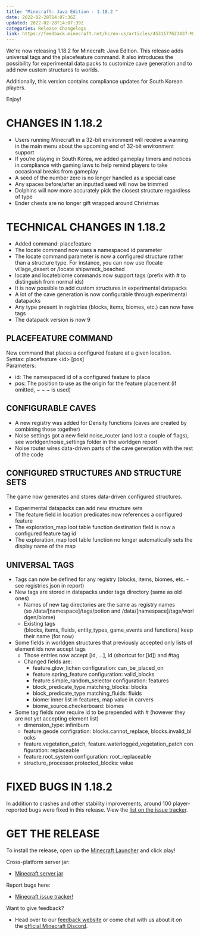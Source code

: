 ```yaml
---
title: "Minecraft: Java Edition - 1.18.2 "
date: 2022-02-28T14:07:36Z
updated: 2022-02-28T14:07:39Z
categories: Release Changelogs
link: https://feedback.minecraft.net/hc/en-us/articles/4531177623437-Minecraft-Java-Edition-1-18-2-
---
```


We're now releasing 1.18.2 for Minecraft: Java Edition. This release adds universal tags and the placefeature command. It also introduces the possibility for experimental data packs to customize cave generation and to add new custom structures to worlds.

Additionally, this version contains compliance updates for South Korean players.

Enjoy!

# CHANGES IN 1.18.2

- Users running Minecraft in a 32-bit environment will receive a warning in the main menu about the upcoming end of 32-bit environment support
- If you’re playing in South Korea, we added gameplay timers and notices in compliance with gaming laws to help remind players to take occasional breaks from gameplay
- A seed of the number zero is no longer handled as a special case
- Any spaces before/after an inputted seed will now be trimmed
- Dolphins will now more accurately pick the closest structure regardless of type
- Ender chests are no longer gift wrapped around Christmas

# TECHNICAL CHANGES IN 1.18.2

- Added command: placefeature
- The locate command now uses a namespaced id parameter
- The locate command parameter is now a configured structure rather than a structure type. For instance, you can now use /locate village_desert or /locate shipwreck_beached
- locate and locatebiome commands now support tags (prefix with \# to distinguish from normal ids)
- It is now possible to add custom structures in experimental datapacks
- A lot of the cave generation is now configurable through experimental datapacks
- Any type present in registries (blocks, items, biomes, etc.) can now have tags
- The datapack version is now 9

## PLACEFEATURE COMMAND

New command that places a configured feature at a given location. Syntax: placefeature \<id\> \[pos\]  
Parameters:

- id: The namespaced id of a configured feature to place
- pos: The position to use as the origin for the feature placement (if omitted, ~ ~ ~ is used)

## CONFIGURABLE CAVES

- A new registry was added for Density functions (caves are created by combining those together)
- Noise settings got a new field noise_router (and lost a couple of flags), see worldgen/noise_settings folder in the worldgen report
- Noise router wires data-driven parts of the cave generation with the rest of the code

## CONFIGURED STRUCTURES AND STRUCTURE SETS

The game now generates and stores data-driven configured structures.

- Experimental datapacks can add new structure sets
- The feature field in location predicates now references a configured feature
- The exploration_map loot table function destination field is now a configured feature tag id
- The exploration_map loot table function no longer automatically sets the display name of the map

## UNIVERSAL TAGS

- Tags can now be defined for any registry (blocks, items, biomes, etc. - see registries.json in report)
- New tags are stored in datapacks under tags directory (same as old ones)
  - Names of new tag directories are the same as registry names (so /data/\[namespace\]/tags/potion and /data/\[namespace\]/tags/worldgen/biome)
  - Existing tags (blocks, items, fluids, entity_types, game_events and functions) keep their name (for now)
- Some fields in worldgen structures that previously accepted only lists of element ids now accept tags
  - Those entries now accept \[id, ...\], id (shortcut for \[id\]) and \#tag
  - Changed fields are:
    - feature.glow_lichen configuration: can_be_placed_on
    - feature.spring_feature configuration: valid_blocks
    - feature.simple_random_selector configuration: features
    - block_predicate_type.matching_blocks: blocks
    - block_predicate_type.matching_fluids: fluids
    - biome: inner list in features, map value in carvers
    - biome_source.checkerboard: biomes
- Some tag fields now require id to be prepended with # (however they are not yet accepting element list)
  - dimension_type: infiniburn
  - feature.geode configration: blocks.cannot_replace, blocks.invalid_blocks
  - feature.vegetation_patch, feature.waterlogged_vegetation_patch configuration: replaceable
  - feature.root_system configuration: root_replaceable
  - structure_processor.protected_blocks: value

# FIXED BUGS IN 1.18.2

<div>

In addition to crashes and other stability improvements, around 100 player-reported bugs were fixed in this release. View the [list on the issue tracker](https://bugs.mojang.com/issues/?filter=26771).

</div>

# GET THE RELEASE

​To install the release, open up the [Minecraft Launcher](https://www.minecraft.net/download) and click play!

Cross-platform server jar:

- [Minecraft server jar](https://launcher.mojang.com/v1/objects/c8f83c5655308435b3dcf03c06d9fe8740a77469/server.jar)

Report bugs here:

- [Minecraft issue tracker!](https://bugs.mojang.com/projects/MC/summary)

Want to give feedback?

- Head over to our [feedback website](https://feedback.minecraft.net/) or come chat with us about it on the [official Minecraft Discord](https://discord.gg/Minecraft).

